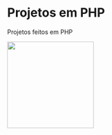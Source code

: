 # Projetos em PHP
 Projetos feitos em PHP

<img src="https://github.com/paulo-henrique-almeida/projetos-php/assets/158237204/f965ed46-4d55-44da-ae82-86b2fe0845de" height="200">
